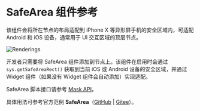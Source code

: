 # SafeArea 组件参考

该组件会将所在节点的布局适配到 iPhone X 等异形屏手机的安全区域内，可适配 Android 和 iOS 设备，通常用于 UI 交互区域的顶层节点。

![Renderings](./safearea/renderings.png)

开发者只需要将 SafeArea 组件添加到节点上。该组件在启用时会通过 `sys.getSafeAreaRect()` 获取到当前 iOS 或 Android 设备的安全区域，并通过 Widget 组件（如果没有 Widget 组件会自动添加）实现适配。

SafeArea 脚本接口请参考 [Mask API](__APIDOC__/zh/class/SafeArea)。

具体用法可参考官方范例 **SafeArea**（[GitHub](https://github.com/cocos-creator/test-cases-3d/tree/v3.5/assets/cases/ui/23.safe-area) | [Gitee](https://gitee.com/mirrors_cocos-creator/test-cases-3d/tree/v3.5/assets/cases/ui/23.safe-area)）。
